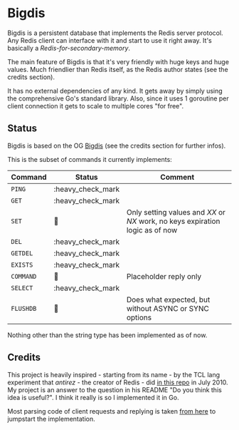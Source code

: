 # Bigdis

Bigdis is a persistent database that implements the Redis server protocol. Any Redis client can interface with it and start to use it right away. It's basically a *Redis-for-secondary-memory*.

The main feature of Bigdis is that it's very friendly with huge keys and huge values. Much friendlier than Redis itself, as the Redis author states (see the credits section).

It has no external dependencies of any kind. It gets away by simply using the comprehensive Go's standard library. Also, since it uses 1 goroutine per client connection it gets to scale to multiple cores "for free".


## Status
Bigdis is based on the OG [Bigdis](https://github.com/antirez/Bigdis) (see the credits section for further infos).

This is the subset of commands it currently implements:

|Command |Status|Comment
--- | --- | ---
|`PING`|:heavy_check_mark|
|`GET`|:heavy_check_mark|
|`SET`|:wrench:|Only setting values and *XX* or *NX* work, no keys expiration logic as of now
|`DEL`|:heavy_check_mark|
|`GETDEL`|:heavy_check_mark|
|`EXISTS`|:heavy_check_mark|
|`COMMAND`|:wrench:|Placeholder reply only
|`SELECT`|:heavy_check_mark|
|`FLUSHDB`|:wrench:|Does what expected, but without ASYNC or SYNC options

Nothing other than the string type has been implemented as of now.

## Credits
This project is heavily inspired - starting from its name - by the TCL lang experiment that *antirez* - the creator of Redis - did [in this repo](https://github.com/antirez/Bigdis) in July 2010. My project is an answer to the question in his README "Do you think this idea is useful?". I think it really is so I implemented it in Go.

Most parsing code of client requests and replying is taken [from here](https://github.com/r0123r/go-redis-server) to jumpstart the implementation.
